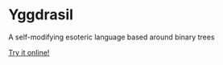 # Yggdrasil
A self-modifying esoteric language based around binary trees

[Try it online!](https://tio.run/##3Vhdd6M2EH3nV6jpNkCMnXj7RpPd/oCePu1bTkIVkGNO@ToCp5vTdP@6OyMhIyyJmGz6Up@TGKOZO3euRtJA89xt6@rnfV42Ne9I@9x66rLjefXoeWldlrTKknRLeUtuiO/7Z/4v158WF8vL@/OX@OYz3DGsirztgpI2Qc2ziIxGw9DzOs7YwXY0CgEL2rbkC1jEHuk/GduQJMmrvEuSoGXFJiK8rruIFGzTAcTvdcXgVv64Vb/CwVl90G@FbmCCX3aDHhG/HAh9FPHtHVHkrOE9RQsDzrodr4gf/P1PRORf6K82NS9pFxzoRQORSAsZKml@Y3QToD7hpEAFmLlUwDFIQU94lJsuFdq@LU1B1EhR8PI8BMLbCdZCQDmnzxHBa3MC840cyFsxYgbs3b4ckFZN3QRXUGnKQsfK27xqO1qlLEDHSAjqTgNtPN2/AllElNNd8IYUus@BQMG7QKo6w2z0RAwbQQPMchlMrp1YuQoh8Np0ZEXLDnZigux2hnC61qpmjPk7EUspIsvt/yGJWjoOTTxrieAiaFmXoE3bV@MTLdpx8Z9asEOh0Y17sQysn2PFRmSNgY2FY4j1NWVNN3a0TIae5atloC8M2@IGnnrVvU5WkTS8NKZy1nWL8UT0@6@YDW9eJU/loMpkZhIjN3sWw949SkPcVnm4q7Dj9InxlgVpmbVyI35bEUpkLdKuShBTA1b/b@80RhYCYgrCSQt1MmIKj5D4ZlcUyQMHmtvge3Mg6ZYHhwUVeq5RPCdDsrDGlym4BnX2g04wdxEpWVlz2D3SHeeskjMakYbiD0g@rzL2FSb7SmOPG55opzJ2K8bvrMefNINGbuWbmTfQ9HUBg534RiSoh5eJhlass7lYqMsE4Jl/NpccajlFMX4Piu9D5YOTiqn39Bxe25Bkkaxo0wDBEaSZiD6KuRwLYI366b@MKvtqW9g/LGGPkBQL3FRDz4ryzY@JITO4fjNuWt1/dbhf2aMtHOb2SoONwlFJVvDlPPDlLPCLeeAXs8Av54FfXs5Cv5@Hfj8L/Hwe@Pks8Jd54C9OcCv6jW0BwZkDAY7PJyOg7RAzg1s6wfH5bz/XRp2Azviz725zMU93e3vyxjZqpd4Ed/QmQOf/43vxl7o5rft9DwxvXzn1AwujNqWVeLVjjGTQgm5haG1mITqQhW3or21eMHji2k3oiZSGRkUx6@NZUSc8w4Pn8hXPPh/YrmPywBn902ksNFnY26kZWkBMRJp6DOu7WjRT68Ps1EUI2SmWNK/6LpHyx6dxi4svJ3BMPaGNusPRm7mClg8ZJWksn75RViFm4oulQGoOp3gI@3qQkh/g/k9@GAloramRbEcPHcPzr3zb15P0Tqtrax0fmt1BFVlicuCaFEwKYnsm7n3f0F7jjrf2vBxfeFW0ZEki9UlwApJEW0diRnzf3y@S5MMeLm7X8XJ9Fw1iM3j@ivD16grVgOG7MAz3@/X@478 "Python 3 – Try It Online")
